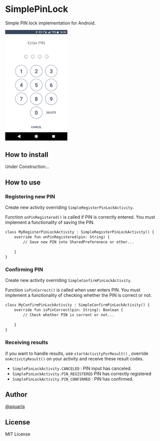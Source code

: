 # SimplePinLock

Simple PIN lock implementation for Android.

<img src="https://raw.githubusercontent.com/aquarla/SimplePinLock/master/images/screenshot.png" width="200">

## How to install

Under Construction...

## How to use

### Registering new PIN

Create new activity overriding ``SimpleRegisterPinLockActivity``.

Function ``onPinRegistered()`` is called if PIN is correctly entered. You must implement a functionality of saving the PIN.

~~~
class MyRegisterPinLockActivity : SimpleRegisterPinLockActivity() {
    override fun onPinRegistered(pin: String) {
        // Save new PIN into SharedPreferenece or other...
        
    }
}
~~~

### Confirming PIN

Create new activity overriding ``SimpleConfirmPinLockActivity``.

Function ``isPinCorrect()`` is called when user enters PIN. You must implement a functionality of checking whether the PIN is correct or not.

~~~
class MyConfirmPinLockActivity : SimpleConfirmPinLockActivity() {
    override fun isPinCorrect(pin: String): Boolean {
        // Check whether PIN is corrent or not...
        
    }
}
~~~

### Receiving results

if you want to handle results, use ``startActivityForResult()`` , override ``onActivityResult()`` on your activity and receive these result codes.

- ``SimplePinLockActivity.CANCELED`` : PIN input has canceled.
- ``SimplePinLockActivity.PIN_REGISTERED`` PIN has correctly registered
- ``SimplePinLockActivity.PIN_CONFIRMED`` : PIN has confirmed.


## Author

[@aquarla](https://twitter.com/aquarla)

## License

MIT License